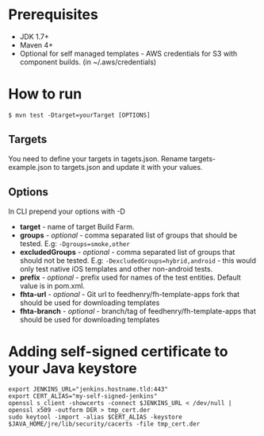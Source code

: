 # Prerequisites
 * JDK 1.7+
 * Maven 4+
 * Optional for self managed templates - AWS credentials for S3 with component builds. (in ~/.aws/credentials)

# How to run
```
$ mvn test -Dtarget=yourTarget [OPTIONS]
```

## Targets
You need to define your targets in tagets.json. Rename targets-example.json to targets.json and update it with your values.

## Options
In CLI prepend your options with -D
* **target** - name of target Build Farm.
* **groups** - _optional_ - comma separated list of groups that should be tested. E.g: `-Dgroups=smoke,other`
* **excludedGroups** - _optional_ - comma separated list of groups that should not be tested. E.g: `-DexcludedGroups=hybrid,android` - this would only test native iOS templates and other non-android tests.
* **prefix** - _optional_ - prefix used for names of the test entities. Default value is in pom.xml.
* **fhta-url** - _optional_ - Git url to feedhenry/fh-template-apps fork that should be used for downloading templates
* **fhta-branch** - _optional_ - branch/tag of feedhenry/fh-template-apps that should be used for downloading templates


# Adding self-signed certificate to your Java keystore
```
export JENKINS_URL="jenkins.hostname.tld:443"
export CERT_ALIAS="my-self-signed-jenkins"
openssl s_client -showcerts -connect $JENKINS_URL < /dev/null | openssl x509 -outform DER > tmp_cert.der
sudo keytool -import -alias $CERT_ALIAS -keystore $JAVA_HOME/jre/lib/security/cacerts -file tmp_cert.der
```